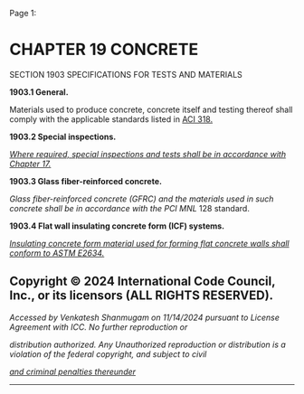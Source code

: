 Page 1:

# CHAPTER 19 CONCRETE

 SECTION 1903
 SPECIFICATIONS FOR TESTS AND MATERIALS


**1903.1 General.**


Materials used to produce concrete, concrete itself and testing thereof shall comply with the applicable standards listed in
[ACI 318.](http://codes.iccsafe.org/#VACC2021P1_Ch35_PromACI_RefStd318_19)


**1903.2 Special inspections.**

_[Where required, special inspections and tests shall be in accordance with Chapter 17.](http://codes.iccsafe.org/#VACC2021P1_Ch17)_

**1903.3 Glass fiber-reinforced concrete.**


_Glass fiber-reinforced concrete (GFRC) and the materials used in such concrete shall be in accordance with the PCI MNL_
128 standard.


**1903.4 Flat wall insulating concrete form (ICF) systems.**

_[Insulating concrete form material used for forming flat concrete walls shall conform to ASTM E2634.](http://codes.iccsafe.org/#VACC2021P1_Ch35_PromASTM_RefStdE2634_2018)_


## Copyright © 2024 International Code Council, Inc., or its licensors (ALL RIGHTS RESERVED).

_Accessed by Venkatesh Shanmugam on 11/14/2024 pursuant to License Agreement with ICC. No further reproduction or_

_distribution authorized. Any Unauthorized reproduction or distribution is a violation of the federal copyright, and subject to civil_

_[and criminal penalties thereunder](http://codes.iccsafe.org/content/VACC2021P1/chapter-19-concrete#VACC2021P1_Ch19_Sec1903)_


-----



